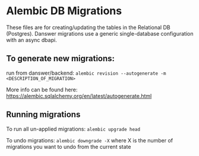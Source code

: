 <!-- DANSWER_METADATA={"link": "https://github.com/danswer-ai/danswer/blob/main/backend/alembic/README.md"} -->

# Alembic DB Migrations
These files are for creating/updating the tables in the Relational DB (Postgres).
Danswer migrations use a generic single-database configuration with an async dbapi.

## To generate new migrations: 
run from danswer/backend:
`alembic revision --autogenerate -m <DESCRIPTION_OF_MIGRATION>`

More info can be found here: https://alembic.sqlalchemy.org/en/latest/autogenerate.html

## Running migrations
To run all un-applied migrations:
`alembic upgrade head`

To undo migrations:
`alembic downgrade -X` 
where X is the number of migrations you want to undo from the current state
